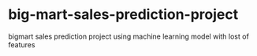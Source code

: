# big-mart-sales-prediction-project
bigmart sales prediction project
using machine learning model
with lost of features

